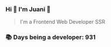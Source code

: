 ### Hi 👋 I&#39;m Juani 🦁

> I&#39;m a Frontend Web Developer SSR

### 📚 Days being a developer: 931
